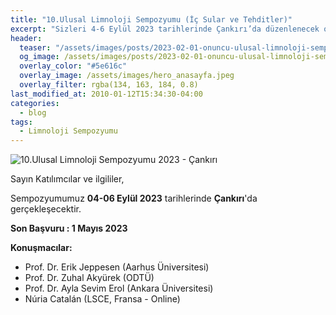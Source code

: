 ```yaml
---
title: "10.Ulusal Limnoloji Sempozyumu (İç Sular ve Tehditler)"
excerpt: "Sizleri 4-6 Eylül 2023 tarihlerinde Çankırı’da düzenlenecek olan “10. Ulusal Limnoloji Sempozyumu”na davet etmekten onur ve mutluluk duyuyoruz."
header:
  teaser: "/assets/images/posts/2023-02-01-onuncu-ulusal-limnoloji-sempozyumu-2023/onuncu-limnoloji-sempozyumu.jpeg"
  og_image: /assets/images/posts/2023-02-01-onuncu-ulusal-limnoloji-sempozyumu-2023/onuncu-limnoloji-sempozyumu.jpeg
  overlay_color: "#5e616c"
  overlay_image: /assets/images/hero_anasayfa.jpeg
  overlay_filter: rgba(134, 163, 184, 0.8)
last_modified_at: 2010-01-12T15:34:30-04:00
categories:
  - blog
tags:
  - Limnoloji Sempozyumu
---
```



<img src="{{ site.url }}{{ site.baseurl }}/assets/images/posts/2023-02-01-onuncu-ulusal-limnoloji-sempozyumu-2023/onuncu-limnoloji-sempozyumu.jpeg" alt="10.Ulusal Limnoloji Sempozyumu 2023 - Çankırı" class="align-center">

Sayın Katılımcılar ve ilgililer,

Sempozyumumuz **04-06 Eylül 2023** tarihlerinde **Çankırı**'da gerçekleşecektir.

**Son Başvuru : 1 Mayıs 2023**

**Konuşmacılar:**

* Prof. Dr. Erik Jeppesen (Aarhus Üniversitesi)
* Prof. Dr. Zuhal Akyürek (ODTÜ)
* Prof. Dr. Ayla Sevim Erol (Ankara Üniversitesi)
* Núria Catalán (LSCE, Fransa - Online)
